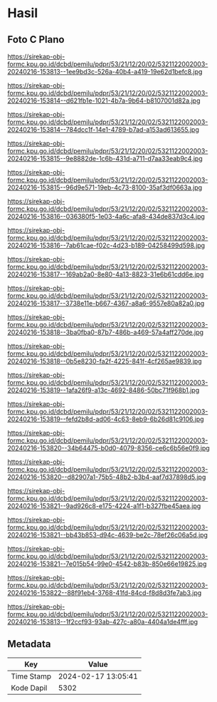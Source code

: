 # Hasil

## Foto C Plano

https://sirekap-obj-formc.kpu.go.id/dcbd/pemilu/pdpr/53/21/12/20/02/5321122002003-20240216-153813--1ee9bd3c-526a-40b4-a419-19e62d1befc8.jpg

https://sirekap-obj-formc.kpu.go.id/dcbd/pemilu/pdpr/53/21/12/20/02/5321122002003-20240216-153814--d621fb1e-1021-4b7a-9b64-b8107001d82a.jpg

https://sirekap-obj-formc.kpu.go.id/dcbd/pemilu/pdpr/53/21/12/20/02/5321122002003-20240216-153814--784dcc1f-14e1-4789-b7ad-a153ad613655.jpg

https://sirekap-obj-formc.kpu.go.id/dcbd/pemilu/pdpr/53/21/12/20/02/5321122002003-20240216-153815--9e8882de-1c6b-431d-a711-d7aa33eab9c4.jpg

https://sirekap-obj-formc.kpu.go.id/dcbd/pemilu/pdpr/53/21/12/20/02/5321122002003-20240216-153815--96d9e571-19eb-4c73-8100-35af3df0663a.jpg

https://sirekap-obj-formc.kpu.go.id/dcbd/pemilu/pdpr/53/21/12/20/02/5321122002003-20240216-153816--036380f5-1e03-4a6c-afa8-434de837d3c4.jpg

https://sirekap-obj-formc.kpu.go.id/dcbd/pemilu/pdpr/53/21/12/20/02/5321122002003-20240216-153816--7ab61cae-f02c-4d23-b189-04258499d598.jpg

https://sirekap-obj-formc.kpu.go.id/dcbd/pemilu/pdpr/53/21/12/20/02/5321122002003-20240216-153817--169ab2a0-8e80-4a13-8823-31e6b61cdd6e.jpg

https://sirekap-obj-formc.kpu.go.id/dcbd/pemilu/pdpr/53/21/12/20/02/5321122002003-20240216-153817--3738e11e-b667-4367-a8a6-9557e80a82a0.jpg

https://sirekap-obj-formc.kpu.go.id/dcbd/pemilu/pdpr/53/21/12/20/02/5321122002003-20240216-153818--3ba0fba0-87b7-486b-a469-57a4aff270de.jpg

https://sirekap-obj-formc.kpu.go.id/dcbd/pemilu/pdpr/53/21/12/20/02/5321122002003-20240216-153818--0b5e8230-fa2f-4225-841f-4cf265ae9839.jpg

https://sirekap-obj-formc.kpu.go.id/dcbd/pemilu/pdpr/53/21/12/20/02/5321122002003-20240216-153819--1afa26f9-a13c-4692-8486-50bc71f968b1.jpg

https://sirekap-obj-formc.kpu.go.id/dcbd/pemilu/pdpr/53/21/12/20/02/5321122002003-20240216-153819--fefd2b8d-ad06-4c63-8eb9-6b26d81c9106.jpg

https://sirekap-obj-formc.kpu.go.id/dcbd/pemilu/pdpr/53/21/12/20/02/5321122002003-20240216-153820--34b64475-b0d0-4079-8356-ce6c6b56e0f9.jpg

https://sirekap-obj-formc.kpu.go.id/dcbd/pemilu/pdpr/53/21/12/20/02/5321122002003-20240216-153820--d82907a1-75b5-48b2-b3b4-aaf7d37898d5.jpg

https://sirekap-obj-formc.kpu.go.id/dcbd/pemilu/pdpr/53/21/12/20/02/5321122002003-20240216-153821--9ad926c8-e175-4224-a1f1-b327fbe45aea.jpg

https://sirekap-obj-formc.kpu.go.id/dcbd/pemilu/pdpr/53/21/12/20/02/5321122002003-20240216-153821--bb43b853-d94c-4639-be2c-78ef26c06a5d.jpg

https://sirekap-obj-formc.kpu.go.id/dcbd/pemilu/pdpr/53/21/12/20/02/5321122002003-20240216-153821--7e015b54-99e0-4542-b83b-850e66e19825.jpg

https://sirekap-obj-formc.kpu.go.id/dcbd/pemilu/pdpr/53/21/12/20/02/5321122002003-20240216-153822--88f91eb4-3768-41fd-84cd-f8d8d3fe7ab3.jpg

https://sirekap-obj-formc.kpu.go.id/dcbd/pemilu/pdpr/53/21/12/20/02/5321122002003-20240216-153813--1f2ccf93-93ab-427c-a80a-4404a1de4fff.jpg


## Metadata

| Key        | Value               |
| ---------- | ------------------- |
| Time Stamp | 2024-02-17 13:05:41 |
| Kode Dapil | 5302                |



